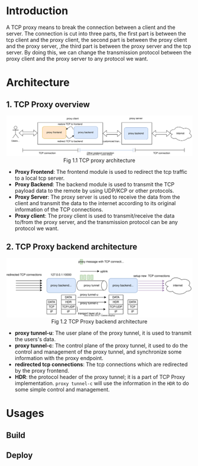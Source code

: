 # Introduction

A TCP proxy means to break the connection between a client and the server. The connection is cut into three parts, the first part is between the tcp client and the proxy client, the second part is between the proxy client and the proxy server, ,the third part is between the proxy server and the tcp server. By doing this, we can change the transmission protocol between the proxy client and the proxy server to any protocol we want.

# Architecture

## 1. TCP Proxy overview

<div align="center" style="text-align:center"> 
<img src="./docs/imgs/tcp_proxy.svg" alt="architecture"></div>
<div align="center">Fig 1.1 TCP proxy architecture</div>

- **Proxy Frontend**: The frontend module is used to redirect the tcp traffic to a local tcp server.
- **Proxy Backend**: The backend module is used to transmit the TCP payload data to the remote by using UDP/KCP or other protocols.
- **Proxy Server**: The proxy server is used to receive the data from the client and transmit the data to the internet according to its original information of the TCP connections.
- **Proxy client**: The proxy client is used to transmit/receive the data to/from the proxy server, and the transmission protocol can be any protocol we want.

## 2. TCP Proxy backend architecture

<div align="center" style="text-align:center"> 
<img src="./docs/imgs/proxy_backend.svg" alt="architecture"></div>
<div align="center">Fig 1.2 TCP Proxy backend architecture</div>

- **proxy tunnel-u**: The user plane of the proxy tunnel, it is used to transmit the users's data.
- **proxy tunnel-c**: The control plane of the proxy tunnel, it used to do the control and management of the proxy tunnel, and synchronize some information with the proxy endpoint.
- **redirected tcp connections**: The tcp connections which are redirected by the proxy frontend.
- **HDR**: the protocol header of the proxy tunnel; it is a part of TCP Proxy implementation. `proxy tunnel-c` will use the information in the `HDR` to do some simple control and management.

# Usages

## Build

## Deploy